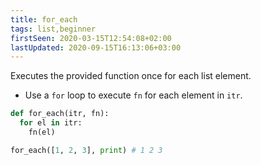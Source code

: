 ```yaml
---
title: for_each
tags: list,beginner
firstSeen: 2020-03-15T12:54:08+02:00
lastUpdated: 2020-09-15T16:13:06+03:00
---
```


Executes the provided function once for each list element.

- Use a `for` loop to execute `fn` for each element in `itr`.

```py
def for_each(itr, fn):
  for el in itr:
    fn(el)
```

```py
for_each([1, 2, 3], print) # 1 2 3
```
